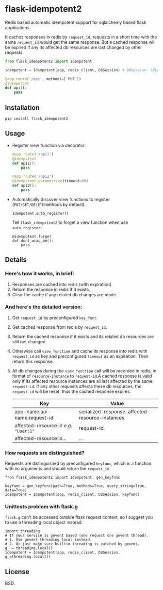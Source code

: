 flask-idempotent2
=================

Redis based automatic idempotent support for sqlalchemy based flask
applications. 

It caches responses in redis by `request_id`, requests in a short time with the same `request_id` would get the same response. But a cached response will be expired if any its affected db resources are last changed by other requests.

```python
from flask_idempotent2 import Idempotent

idempotent = Idempotent(app, redis_client, DBSession) # DBSession: SQLAlchemy Session

@app.route('/api', methods=['PUT'])
@idempotent
def api():
    pass
```

Installation
-------------

```
pip install flask_idempotent2
```

Usage
-----

* Register view function via decorator:

   ```python
   @app.route('/api1')
   @idempotent
   def api1():
       pass

   @app.route('/api2')
   @idempotent.parametrize(timeout=60)
   def api2():
       pass
   ```

* Automatically discover view functions to register (`PUT/GET/DELETE`methods by default):

   ```
   idempotent.auto_register()
   ```

   Tell `flask_idempotent2` to forget a view function when use `auto_register`:

   ```
   @idempotent.forget
   def dont_wrap_me():
       pass
   ```

Details
-------

### Here's how it works, in brief:

1. Responses are cached into redis (with expiration).
2. Return the response in redis if it exists.
3. Clear the cache if any related db changes are made.

### And here's the detailed version:

1. Get `request_id` by preconfigured `key_func`.

2. Get cached response from redis by `request_id`.

3. Return the cached response if it exists and its related db resources are still not changed.

4. Otherwise call `view_function` and cache its response into redis with `request_id` as key and preconfigured `timeout` as  an expiration. Then return this response.

5. All db changes during the `view_function` call will be recorded in redis, in format of `resource-instance` to `request-id`.A cached response is valid only if its affected resource instances are all last affected by the same `request-id`. If any other requests affects these db resources, the `request-id` will be reset, thus the cached response expires.

   | Key                                      | Value                                    |
   | ---------------------------------------- | -----------------------------------------|
   | app-name:api-name:request-id           | serialized-response, affected-resource-instances |
   | affected-resource:id *e.g.* `"User:1"` | request-id                               |
   | affected-resource:id...                | ...                                      |


### How requests are distinguished?

Requests are distinguished by preconfigured `keyfunc`, which is a function with no arguments and should return the `request_id`.

```
from flask_idempotent2 import Idempotent, gen_keyfunc

keyfunc = gen_keyfunc(path=True, methods=True, query_string=True, data=True)
idempotent = Idempotent(app, redis_client, DBSession, keyfunc)
```

### Unittests problem with flask.g

`flask.g` can't be accessed outside flask request context, so I suggest you to use a threading local object instead:

```
import threading
# If your service is gevent based (one request one gevent thread).
# 1. Use gevent threading local instead.
# 2. Or just make sure builtin threading is patched by gevent.
g_ = threading.local()
idempotent = Idempotent(app, redis_client, DBSession, g_=threading.local())
```

License
-------

BSD.
